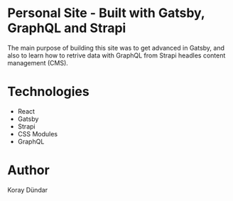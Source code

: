 # Personal Site - Built with Gatsby, GraphQL and Strapi

The main purpose of building this site was to get advanced in Gatsby, and also to learn how to retrive data with GraphQL from Strapi headles content management (CMS).
<!--
# Demo
Click the link below to see the site. <br/>
[firebase]()
 
# Preview
![Rolling Dice - Preview](./src/Resources/images/preview.png)
-->
# Technologies
  * React
  * Gatsby
  * Strapi
  * CSS Modules
  * GraphQL

# Author

Koray Dündar
